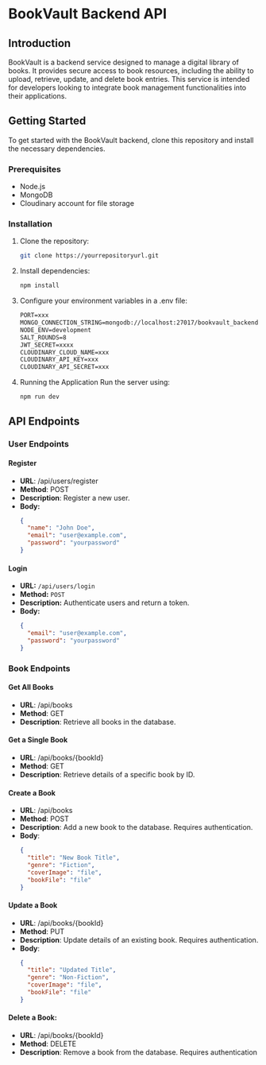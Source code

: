 # BookVault Backend API

## Introduction

BookVault is a backend service designed to manage a digital library of books. It provides secure
access to book resources, including the ability to upload, retrieve, update, and delete book
entries. This service is intended for developers looking to integrate book management
functionalities into their applications.

## Getting Started

To get started with the BookVault backend, clone this repository and install the necessary
dependencies.

### Prerequisites

- Node.js
- MongoDB
- Cloudinary account for file storage

### Installation

1. Clone the repository:
   ```bash
   git clone https://yourrepositoryurl.git
   ```
2. Install dependencies:
   ```bash
   npm install
   ```
3. Configure your environment variables in a .env file:

   ```txt
   PORT=xxx
   MONGO_CONNECTION_STRING=mongodb://localhost:27017/bookvault_backend
   NODE_ENV=development
   SALT_ROUNDS=8
   JWT_SECRET=xxxx
   CLOUDINARY_CLOUD_NAME=xxx
   CLOUDINARY_API_KEY=xxx
   CLOUDINARY_API_SECRET=xxx
   ```

4. Running the Application Run the server using:

   ```bash
   npm run dev
   ```

## API Endpoints

### User Endpoints

#### Register

- **URL**: /api/users/register
- **Method**: POST
- **Description**: Register a new user.
- **Body:**
  ```json
  {
    "name": "John Doe",
    "email": "user@example.com",
    "password": "yourpassword"
  }
  ```

#### Login

- **URL:** `/api/users/login`
- **Method:** `POST`
- **Description:** Authenticate users and return a token.
- **Body:**
  ```json
  {
    "email": "user@example.com",
    "password": "yourpassword"
  }
  ```

### Book Endpoints

#### Get All Books

- **URL**: /api/books
- **Method**: GET
- **Description**: Retrieve all books in the database.

#### Get a Single Book

- **URL**: /api/books/{bookId}
- **Method**: GET
- **Description**: Retrieve details of a specific book by ID.

#### Create a Book

- **URL**: /api/books
- **Method**: POST
- **Description**: Add a new book to the database. Requires authentication.
- **Body**:
  ```json
  {
    "title": "New Book Title",
    "genre": "Fiction",
    "coverImage": "file",
    "bookFile": "file"
  }
  ```

#### Update a Book

- **URL**: /api/books/{bookId}
- **Method**: PUT
- **Description**: Update details of an existing book. Requires authentication.
- **Body**:
  ```json
  {
    "title": "Updated Title",
    "genre": "Non-Fiction",
    "coverImage": "file",
    "bookFile": "file"
  }
  ```

#### Delete a Book:

- **URL**: /api/books/{bookId}
- **Method**: DELETE
- **Description**: Remove a book from the database. Requires authentication
